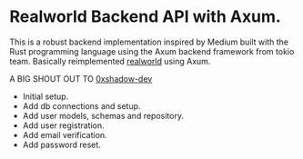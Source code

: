 # Realworld Backend API with Axum.

This is a robust backend implementation inspired by Medium built with the Rust programming language using the Axum backend framework from tokio team.
Basically reimplemented [realworld](https://github.com/gothinkster/realworld) using Axum.

A BIG SHOUT OUT TO [0xshadow-dev](https://github.com/0xshadow-dev)

- Initial setup.
- Add db connections and setup.
- Add user models, schemas and repository.
- Add user registration.
- Add email verification.
- Add password reset.
